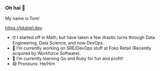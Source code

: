 ### Oh hai 👋
My name is Tom!

https://tdubiel.dev


- 🤓 I started off in Math, but have taken a few drastic turns through Data Engineering, Data Science, and now DevOps.
- 🔭 I’m currently working on SRE/DevOps stuff at Foko Retail (Recently acquired by Workforce Software).
- 🌱 I’m currently learning Go and Ruby for fun and profit!
- 😄 Pronouns: He/Him

<!--
**tmpdubz/tmpdubz** is a ✨ _special_ ✨ repository because its `README.md` (this file) appears on your GitHub profile.

Here are some ideas to get you started:

- 🔭 I’m currently working on ...
- 🌱 I’m currently learning ...
- 👯 I’m looking to collaborate on ...
- 🤔 I’m looking for help with ...
- 💬 Ask me about ...
- 📫 How to reach me: ...
- 😄 Pronouns: ...
- ⚡ Fun fact: ...
-->
